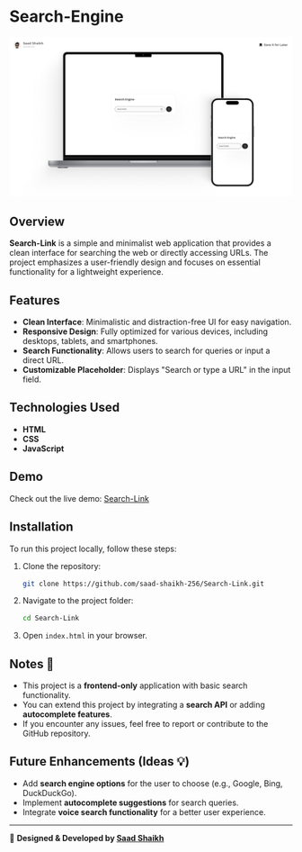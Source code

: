 # Search-Engine

![Search-Link](https://github.com/saad-shaikh-256/Search-Engine/blob/main/Full%20Cover.jpg)

## Overview

**Search-Link** is a simple and minimalist web application that provides a clean interface for searching the web or directly accessing URLs. The project emphasizes a user-friendly design and focuses on essential functionality for a lightweight experience.

## Features

- **Clean Interface**: Minimalistic and distraction-free UI for easy navigation.
- **Responsive Design**: Fully optimized for various devices, including desktops, tablets, and smartphones.
- **Search Functionality**: Allows users to search for queries or input a direct URL.
- **Customizable Placeholder**: Displays "Search or type a URL" in the input field.

## Technologies Used

- **HTML**
- **CSS**
- **JavaScript**

## Demo

Check out the live demo: [Search-Link](https://search-link.vercel.app/)

## Installation

To run this project locally, follow these steps:

1. Clone the repository:

   ```bash
   git clone https://github.com/saad-shaikh-256/Search-Link.git

2. Navigate to the project folder:

   ```bash
   cd Search-Link
   ```

3. Open `index.html` in your browser.

## Notes 📝

- This project is a **frontend-only** application with basic search functionality.
- You can extend this project by integrating a **search API** or adding **autocomplete features**.
- If you encounter any issues, feel free to report or contribute to the GitHub repository.

## Future Enhancements (Ideas 💡)

- Add **search engine options** for the user to choose (e.g., Google, Bing, DuckDuckGo).
- Implement **autocomplete suggestions** for search queries.
- Integrate **voice search functionality** for a better user experience.

---

🚀 **Designed & Developed by [Saad Shaikh](https://saad-shaikh.vercel.app/)**
